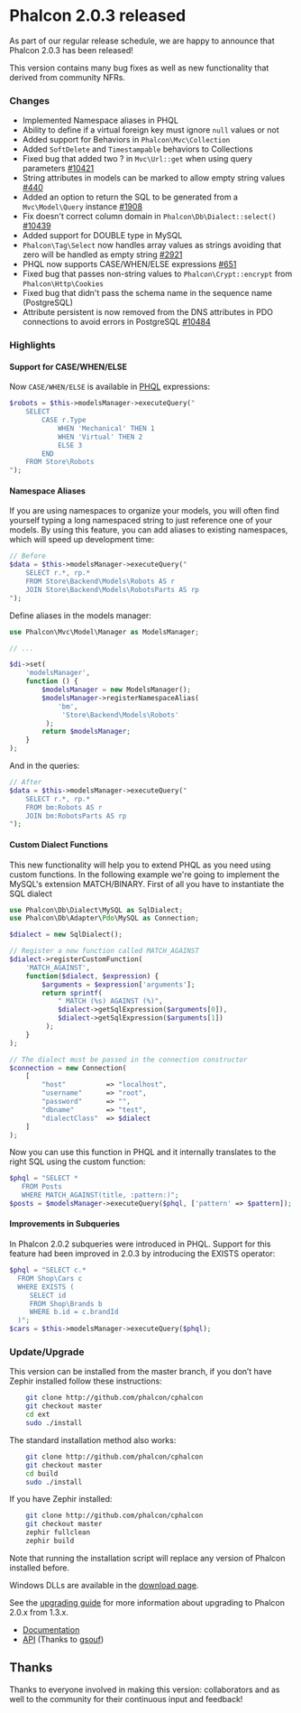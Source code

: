Phalcon 2.0.3 released
======================

As part of our regular release schedule, we are happy to announce that 
Phalcon 2.0.3 has been released!

This version contains many bug fixes as well as new functionality that derived from community NFRs.

### Changes

 - Implemented Namespace aliases in PHQL
 - Ability to define if a virtual foreign key must ignore `null` values or not
 - Added support for Behaviors in `Phalcon\Mvc\Collection`
 - Added `SoftDelete` and `Timestampable` behaviors to Collections
 - Fixed bug that added two ? in `Mvc\Url::get` when using query parameters 
   [#10421](https://github.com/phalcon/cphalcon/issues/10421)
 - String attributes in models can be marked to allow empty string values 
   [#440](https://github.com/phalcon/cphalcon/issues/440)
 - Added an option to return the SQL to be generated from a `Mvc\Model\Query` 
   instance [#1908](https://github.com/phalcon/cphalcon/issues/1908)
 - Fix doesn't correct column domain in `Phalcon\Db\Dialect::select()` 
   [#10439](https://github.com/phalcon/cphalcon/issues/10439)
 - Added support for DOUBLE type in MySQL
 - `Phalcon\Tag\Select` now handles array values as strings avoiding that zero 
   will be handled as empty string 
   [#2921](https://github.com/phalcon/cphalcon/issues/2921)
 - PHQL now supports CASE/WHEN/ELSE expressions 
   [#651](https://github.com/phalcon/cphalcon/issues/651)
 - Fixed bug that passes non-string values to `Phalcon\Crypt::encrypt` from 
   `Phalcon\Http\Cookies`
 - Fixed bug that didn't pass the schema name in the sequence name (PostgreSQL)
 - Attribute persistent is now removed from the DNS attributes in PDO 
   connections to avoid errors in PostgreSQL 
   [#10484](https://github.com/phalcon/cphalcon/issues/10484)

### Highlights

#### Support for CASE/WHEN/ELSE
Now `CASE/WHEN/ELSE` is available in [PHQL](https://docs.phalconphp.com/en/latest/reference/phql.html) expressions:

```php
$robots = $this->modelsManager->executeQuery("
    SELECT 
        CASE r.Type
            WHEN 'Mechanical' THEN 1
            WHEN 'Virtual' THEN 2
            ELSE 3
        END 
    FROM Store\Robots
");
```

#### Namespace Aliases
If you are using namespaces to organize your models, you will often find 
yourself typing a long namespaced string to just reference one of your models. 
By using this feature, you can add aliases to existing namespaces, which will 
speed up development time:

```php
// Before
$data = $this->modelsManager->executeQuery("
    SELECT r.*, rp.*
    FROM Store\Backend\Models\Robots AS r
    JOIN Store\Backend\Models\RobotsParts AS rp
");
```

Define aliases in the models manager:

```php
use Phalcon\Mvc\Model\Manager as ModelsManager;

// ...

$di->set(
    'modelsManager', 
    function () {
        $modelsManager = new ModelsManager();
        $modelsManager->registerNamespaceAlias(
            'bm',
             'Store\Backend\Models\Robots'
         );
        return $modelsManager;
    }
);
```

And in the queries:

```php
// After
$data = $this->modelsManager->executeQuery("
    SELECT r.*, rp.*
    FROM bm:Robots AS r
    JOIN bm:RobotsParts AS rp
");
```

#### Custom Dialect Functions
This new functionality will help you to extend PHQL as you need using custom 
functions. In the following example we're going to implement the MySQL's 
extension MATCH/BINARY. First of all you have to instantiate the SQL dialect

```php
use Phalcon\Db\Dialect\MySQL as SqlDialect;
use Phalcon\Db\Adapter\Pdo\MySQL as Connection;

$dialect = new SqlDialect();

// Register a new function called MATCH_AGAINST
$dialect->registerCustomFunction(
    'MATCH_AGAINST', 
    function($dialect, $expression) {
        $arguments = $expression['arguments'];
        return sprintf(
            " MATCH (%s) AGAINST (%)",
            $dialect->getSqlExpression($arguments[0]),
            $dialect->getSqlExpression($arguments[1])
         );
    }
);

// The dialect must be passed in the connection constructor
$connection = new Connection(
    [
        "host"          => "localhost",
        "username"      => "root",
        "password"      => "",
        "dbname"        => "test",
        "dialectClass"  => $dialect
    ]
);

```

Now you can use this function in PHQL and it internally translates to the 
right SQL using the custom function:

```php
$phql = "SELECT * 
   FROM Posts 
   WHERE MATCH_AGAINST(title, :pattern:)";
$posts = $modelsManager->executeQuery($phql, ['pattern' => $pattern]);
```

#### Improvements in Subqueries

In Phalcon 2.0.2 subqueries were introduced in PHQL. Support for this feature 
had been improved in 2.0.3 by introducing the EXISTS operator:

```php
$phql = "SELECT c.* 
  FROM Shop\Cars c
  WHERE EXISTS (
     SELECT id 
     FROM Shop\Brands b 
     WHERE b.id = c.brandId
  )";
$cars = $this->modelsManager->executeQuery($phql);
```

### Update/Upgrade

This version can be installed from the master branch, if you don’t have Zephir 
installed follow these instructions:

```sh
    git clone http://github.com/phalcon/cphalcon
    git checkout master
    cd ext
    sudo ./install
```

The standard installation method also works:

```sh
    git clone http://github.com/phalcon/cphalcon
    git checkout master
    cd build
    sudo ./install
```

If you have Zephir installed:

```sh
    git clone http://github.com/phalcon/cphalcon
    git checkout master
    zephir fullclean
    zephir build
```

Note that running the installation script will replace any version of Phalcon 
installed before.

Windows DLLs are available in the [download page](http://phalconphp.com/en/download/windows).

See the [upgrading guide](https://blog.phalconphp.com/post/guide-upgrading-to-phalcon-2) 
for more information about upgrading to Phalcon 2.0.x from 1.3.x.

* [Documentation](https://docs.phalconphp.com)
* [API](https://api.phalconphp.com/) (Thanks to [gsouf](https://github.com/gsouf))

## Thanks

Thanks to everyone involved in making this version: collaborators and as well to the community for 
their continuous input and feedback!
